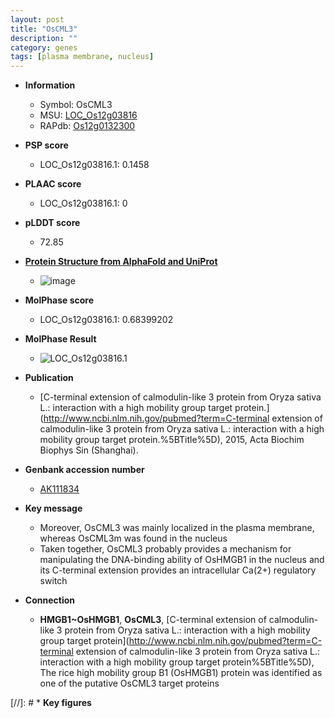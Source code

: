 ```yaml
---
layout: post
title: "OsCML3"
description: ""
category: genes
tags: [plasma membrane, nucleus]
---
```


* **Information**  
    + Symbol: OsCML3  
    + MSU: [LOC_Os12g03816](http://rice.plantbiology.msu.edu/cgi-bin/ORF_infopage.cgi?orf=LOC_Os12g03816)  
    + RAPdb: [Os12g0132300](http://rapdb.dna.affrc.go.jp/viewer/gbrowse_details/irgsp1?name=Os12g0132300)  

* **PSP score**  
    + LOC_Os12g03816.1: 0.1458 

* **PLAAC score**  
    + LOC_Os12g03816.1: 0 

* **pLDDT score**
    + 72.85

* **[Protein Structure from AlphaFold and UniProt](https://www.uniprot.org/uniprotkb/Q0IQB6/entry#structure)**
    + ![image](https://ricepsp.github.io/images/Q0/AF-Q0IQB6-F1.png)

* **MolPhase score**
    + LOC_Os12g03816.1: 0.68399202

* **MolPhase Result**
    + ![LOC_Os12g03816.1](https://304243504.github.io/Pictures/LOC_Os12g/LOC_Os12g03816.1.png)

* **Publication**  
    + [C-terminal extension of calmodulin-like 3 protein from Oryza sativa L.: interaction with a high mobility group target protein.](http://www.ncbi.nlm.nih.gov/pubmed?term=C-terminal extension of calmodulin-like 3 protein from Oryza sativa L.: interaction with a high mobility group target protein.%5BTitle%5D), 2015, Acta Biochim Biophys Sin (Shanghai).

* **Genbank accession number**  
    + [AK111834](http://www.ncbi.nlm.nih.gov/nuccore/AK111834)

* **Key message**  
    + Moreover, OsCML3 was mainly localized in the plasma membrane, whereas OsCML3m was found in the nucleus
    + Taken together, OsCML3 probably provides a mechanism for manipulating the DNA-binding ability of OsHMGB1 in the nucleus and its C-terminal extension provides an intracellular Ca(2+) regulatory switch

* **Connection**  
    + __HMGB1~OsHMGB1__, __OsCML3__, [C-terminal extension of calmodulin-like 3 protein from Oryza sativa L.: interaction with a high mobility group target protein](http://www.ncbi.nlm.nih.gov/pubmed?term=C-terminal extension of calmodulin-like 3 protein from Oryza sativa L.: interaction with a high mobility group target protein%5BTitle%5D), The rice high mobility group B1 (OsHMGB1) protein was identified as one of the putative OsCML3 target proteins

[//]: # * **Key figures**  


